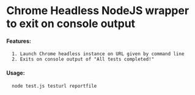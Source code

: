 # Chrome Headless NodeJS wrapper to exit on console output

#### Features:
      1. Launch Chrome headless instance on URL given by command line
      2. Exits on console output of "All tests completed!"
    
#### Usage:
      node test.js testurl reportfile       

